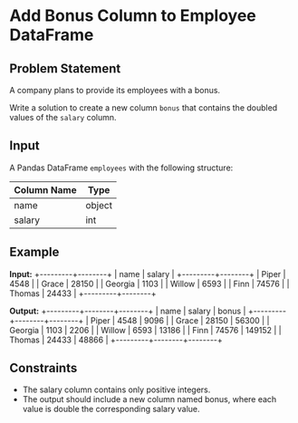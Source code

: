 # Add Bonus Column to Employee DataFrame

## Problem Statement

A company plans to provide its employees with a bonus. 

Write a solution to create a new column `bonus` that contains the doubled values of the `salary` column.

## Input
A Pandas DataFrame `employees` with the following structure:

| Column Name | Type   |
|-------------|--------|
| name        | object |
| salary      | int    |

## Example

**Input:**
+---------+--------+
| name    | salary |
+---------+--------+
| Piper   | 4548   |
| Grace   | 28150  |
| Georgia | 1103   |
| Willow  | 6593   |
| Finn    | 74576  |
| Thomas  | 24433  |
+---------+--------+

**Output:**
+---------+--------+--------+
| name    | salary | bonus  |
+---------+--------+--------+
| Piper   | 4548   | 9096   |
| Grace   | 28150  | 56300  |
| Georgia | 1103   | 2206   |
| Willow  | 6593   | 13186  |
| Finn    | 74576  | 149152 |
| Thomas  | 24433  | 48866  |
+---------+--------+--------+

## Constraints
- The salary column contains only positive integers.
- The output should include a new column named bonus, where each value is double the corresponding salary value.
